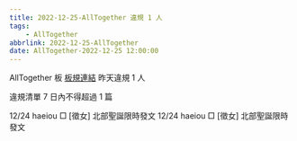 ```yaml
---
title: 2022-12-25-AllTogether 違規 1 人
tags:
    - AllTogether
abbrlink: 2022-12-25-AllTogether
date: AllTogether-2022-12-25 12:00:00
---
```

AllTogether 板 [板規連結](https://www.ptt.cc/bbs/AllTogether/M.1643211430.A.5FB.html)
昨天違規 1 人
<!-- more -->

違規清單
7 日內不得超過 1 篇

12/24 haeiou □ [徵女] 北部聖誕限時發文
12/24 haeiou □ [徵女] 北部聖誕限時發文
